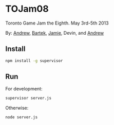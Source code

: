 # TOJam08


Toronto Game Jam the Eighth. May 3rd-5th 2013

By: [Andrew](http://github.com/plorry), [Bartek](https://github.com/bartek), [Jamie](http://gk-workbench.com), Devin, and [Andrew](http://github.com/andxyz)

## Install

```bash
npm install -g supervisor
```
## Run


For development:

```bash
supervisor server.js
```

Otherwise:

```bash
node server.js
```
